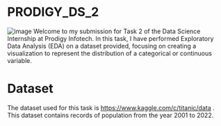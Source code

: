 # PRODIGY_DS_2
![image](https://github.com/user-attachments/assets/89d78241-3cc8-416b-bd98-46fad1c1a1c6)
Welcome to my submission for Task 2 of the Data Science Internship at Prodigy Infotech. In this task, I have performed Exploratory Data Analysis (EDA) on a dataset provided, focusing on creating a visualization to represent the distribution of a categorical or continuous variable.

# Dataset
The dataset used for this task is https://www.kaggle.com/c/titanic/data . This dataset contains records of population from the year 2001 to 2022.


